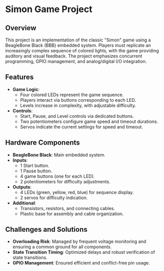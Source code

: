 # Simon Game Project

## Overview
This project is an implementation of the classic "Simon" game using a BeagleBone Black (BBB) embedded system. Players must replicate an increasingly complex sequence of colored lights, with the game providing auditory and visual feedback. The project emphasizes concurrent programming, GPIO management, and analog/digital I/O integration.

## Features

- **Game Logic**:
  - Four colored LEDs represent the game sequence.
  - Players interact via buttons corresponding to each LED.
  - Levels increase in complexity, with adjustable difficulty.
- **Controls**:
  - Start, Pause, and Level controls via dedicated buttons.
  - Two potentiometers configure game speed and timeout durations.
  - Servos indicate the current settings for speed and timeout.

## Hardware Components

- **BeagleBone Black**: Main embedded system.
- **Inputs**:
  - 1 Start button.
  - 1 Pause button.
  - 4 game buttons (one for each LED).
  - 2 potentiometers for difficulty adjustments.
- **Outputs**:
  - 4 LEDs (green, yellow, red, blue) for sequence display.
  - 2 servos for difficulty indication.
- **Additional**:
  - Transistors, resistors, and connecting cables.
  - Plastic base for assembly and cable organization.
 
 ## Challenges and Solutions

- **Overloading Risk**: Managed by frequent voltage monitoring and ensuring a common ground for all components.
- **State Transition Timing**: Optimized delays and robust verification of state transitions.
- **GPIO Management**: Ensured efficient and conflict-free pin usage.
